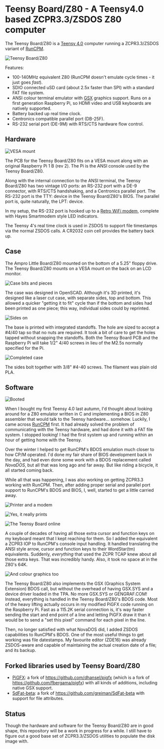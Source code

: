 # Teensy Board/Z80 - A Teensy4.0 based ZCPR3.3/ZSDOS Z80 computer

The Teensy Board/Z80 is a
[Teensy 4.0](https://www.pjrc.com/store/teensy40.html) computer running a
ZCPR3.3/ZSDOS variant of [RunCPM](https://github.com/MockbaTheBorg/RunCPM).

![Teensy Board/Z80](images/01%20-%20TeensyBoardZ80.jpg "The Teensy Board/Z80")

Features:
* 100-140MHz equivalent Z80 (RunCPM doesn't emulate cycle times - it just goes *fast*).
* SDIO connected uSD card (about 2.5x faster than SPI) with a standard FAT file system.
* ANSI colour terminal emulator with [GSX](https://github.com/mecparts/pigfx)
graphics support. Runs on a first generation Raspberry Pi, so HDMI video
and USB keyboards are natively supported.
* Battery backed up real time clock.
* Centronics compatible parallel port (DB-25F).
* RS-232 serial port (DE-9M) with RTS/CTS hardware flow control.

## Hardware

![VESA mount](images/02%20-%20on%20the%20VESA%20mount.jpg "The Teensy Board/Z80 and the Raspberry Pi on the VESA mount")

The PCB for the Teensy Board/Z80 fits on a VESA mount along with an
original Raspberry Pi 1 B (rev 2). The Pi is the ANSI console used by
the Teensy Board/Z80.

Along with the internal connection to the ANSI terminal, the Teensy Board/Z80
has two vintage I/O ports: an RS-232 port with a DE-9 connector, with
RTS/CTS handshaking, and a Centronics parallel port. The RS-232 port is
the TTY: device in the Teensy Board/Z80's BIOS. The parallel port is,
quite naturally, the LPT: device.

In my setup, the RS-232 port is hooked up to a
[Retro WiFi modem](https://github.com/mecparts/RetroWiFiModem), complete
with Hayes Smartmodem style LED indicators.

The Teensy 4's real time clock is used in ZSDOS to support file timestamps
via the normal ZSDOS calls. A CR2032 coin cell provides the battery back up.

## Case

The Ampro Little Board/Z80 mounted on the bottom of a 5.25" floppy drive.
The Teensy Board/Z80 mounts on a VESA mount on the back on an LCD monitor.

![Case bits and pieces](images/03%20-%20sides%20and%20top.jpg "The case bits and pieces")

The case was designed in OpenSCAD. Although it's 3D printed, it's designed
like a laser cut case, with separate sides, top and bottom. This allowed
a quicker "getting it to fit" cycle than if the bottom and sides had been
printed as one piece; this way, individual sides could by reprinted.

![Sides on](images/04%20-%20sides%20on.jpg "Sides on")

The base is printed with integrated standoffs. The hole are sized to accept
a #4/40 tap so that no nuts are required. It took a bit of care to get the
holes tapped without snapping the standoffs. Both the Teensy Board PCB and
the Raspberry Pi will take 1/2" 4/40 screws in lieu of the M2.5s normally
specified for the Pi.

![Completed case](images/05%20-%20cased.jpg "The completed case")

The sides bolt together with 3/8" #4-40 screws. The filament was plain old
PLA.

## Software

![Booted](images/06%20-%20booted.jpg "Booted")

When I bought my first Teensy 4.0 last autumn, I'd thought about looking
around for a Z80 emulator written in C and implementing a BIOS in Z80
assembler that would talk to the Teensy hardware... somehow. Luckily, I
came across [RunCPM](https://github.com/MockbaTheBorg/RunCPM) first. It
had already solved the problem of communicating with the Teensy
hardware, and had done it with a FAT file system. I stopped looking! I
had the first system up and running within an hour of getting home with
the Teensy.

Over the winter I helped to get RunCPM's BDOS emulation much closer to
how CP/M operated. I'd done my fair share of BIOS development back in
the day, and had even done some work with a BDOS replacement called
*NovaDOS*, but all that was long ago and far away. But like riding a
bicycle, it all started coming back.


While all that was happening, I was also working on getting ZCPR3.3
working with RunCPM. Then, after adding proper serial and parallel port
support to RunCPM's BDOS and BIOS, I, well, started to get a little
carried away.

![Printer and a modem](images/07%20-%20printer%20and%20a%20modem.jpg "The printer and the modem")

![Yes, it really prints](images/08%20-%20printout.jpg "Yes, it really prints")

![The Teensy Board online](images/09%20-%20online.jpg "The Teensy Board/Z80 online")

A couple of decades of having all those extra cursor and function keys
on my keyboard meant that I kept reaching for them. So I added the
equivalent a ZCPR3 IOP to RunCPM's console input handling. It handled
translating the ANSI style arrow, cursor and function keys to their
WordStar(tm) equivalents. Suddenly, *everything* that used the ZCPR TCAP
knew about all those extra keys. That was incredibly handy. Also, it took
no space at in the Z80's 64K.

![And colour graphics too](images/10%20-%20graphics.jpg "And colour graphics too")

The Teensy Board/Z80 also implements the GSX (Graphics System Extension)
BDOS call, but without the overhead of having GSX.SYS and a device
driver loaded in the TPA. No more GSX.SYS or GENGRAF.COM! Instead,
everything is handled in the Teensy Board/Z80's BDOS code. Most of the heavy
lifting actually occurs in my modified PiGFX code running on the
Raspberry Pi. Fast as a 115.2K serial connection is, it's way faster
sending the start and end point of a line and letting PiGFX draw it than
it would be to send a "set this pixel" command for each pixel in the
line.

Then, no longer satisfied with what NovaDOS did, I added ZSDOS
capabilities to RunCPM's BDOS. One of the most useful things to get
working was file datestamps. My favourite editor (ZDE16) was already
ZSDOS-aware and capable of maintaining the actual creation date of a
file; and its backup.

## Forked libraries used by Teensy Board/Z80

* [PiGFX](https://github.com/mecparts/pigfx): a fork of 
https://github.com/dhansel/pigfx (which is a fork of 
https://github.com/fbergama/pigfx) with all kinds of additions, including
native GSX support.
* [SdFat-beta](https://github.com/mecparts/SdFat-beta): a fork of
https://github.com/greiman/SdFat-beta with support for file attributes.

## Status

Though the hardware and software for the Teensy Board/Z80 are in good
shape, this repository will be a work in progress for a while. I still 
have to figure out a good base set of ZCPR3.3/ZSDOS utilities to populate
the disk image with.
